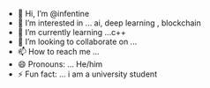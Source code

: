- 👋 Hi, I’m @infentine
- 👀 I’m interested in ... ai, deep learning , blockchain
- 🌱 I’m currently learning ...c++ 
- 💞️ I’m looking to collaborate on ...
- 📫 How to reach me ...
- 😄 Pronouns: ... He/him
- ⚡ Fun fact: ... i am a university student

<!---
infentine/infentine is a ✨ special ✨ repository because its `README.md` (this file) appears on your GitHub profile.
You can click the Preview link to take a look at your changes.
--->
